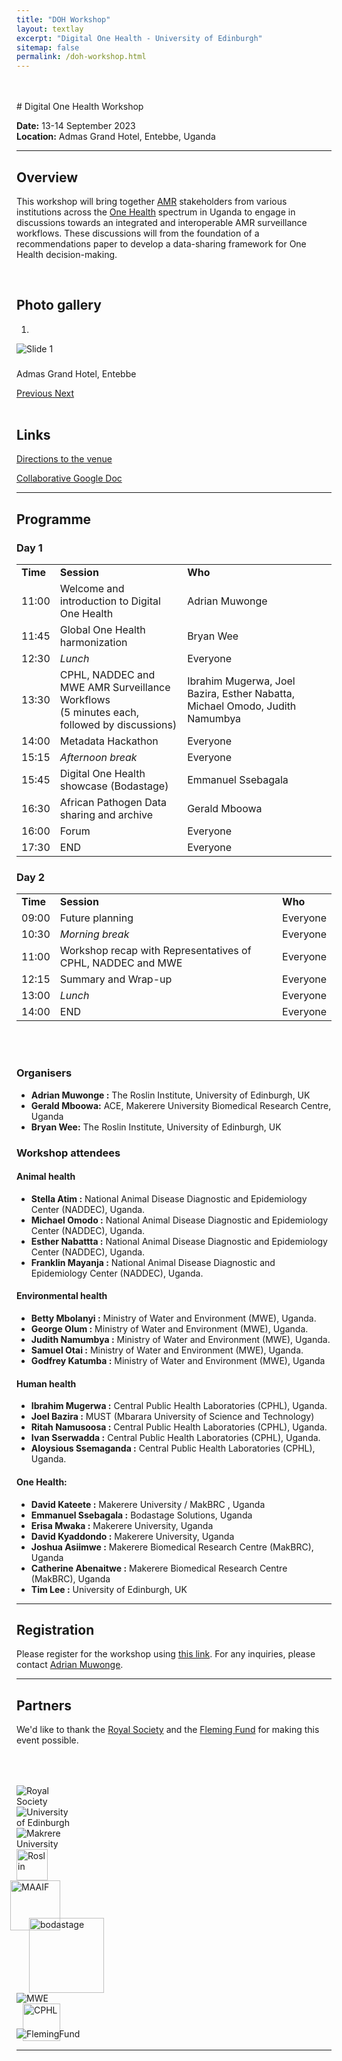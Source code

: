```yaml
---
title: "DOH Workshop"
layout: textlay
excerpt: "Digital One Health - University of Edinburgh"
sitemap: false
permalink: /doh-workshop.html
---
```



<br>
<br>
# Digital One Health Workshop

**Date:** 13-14 September 2023  
**Location:** Admas Grand Hotel, Entebbe, Uganda

---

## Overview

This workshop will bring together [AMR](https://www.who.int/news-room/fact-sheets/detail/antimicrobial-resistance) stakeholders from various institutions across the [One Health](https://www.who.int/health-topics/one-health) spectrum in Uganda to engage in discussions towards an integrated and interoperable AMR surveillance workflows. These discussions will from the foundation of a recommendations paper to develop a data-sharing framework for One Health decision-making. 

<br>

## Photo gallery

<div id="carousel" class="carousel slide col-md-8 fixed-carousel" data-ride="carousel" data-interval="4000" data-pause="hover">

<!-- Menu -->
<ol class="carousel-indicators">
    <li data-target="#carousel" data-slide-to="0" class="active"></li>
</ol>

<!-- Items -->
<div class="carousel-inner" markdown="0">
    <div class="item active">
        <img src="{{ site.url }}{{ site.baseurl }}/images/slider7001400/AdmasHotelEntebbe.jpeg" alt="Slide 1" />
        <!-- Caption -->
        <div class="carousel-caption">
            <h3></h3>
            <p>Admas Grand Hotel, Entebbe</p>
        </div>
    </div>
</div>

  <a class="left carousel-control" href="#carousel" role="button" data-slide="prev">
    <span class="glyphicon glyphicon-chevron-left" aria-hidden="true"></span>
    <span class="sr-only">Previous</span>
  </a>
  <a class="right carousel-control" href="#carousel" role="button" data-slide="next">
    <span class="glyphicon glyphicon-chevron-right" aria-hidden="true"></span>
    <span class="sr-only">Next</span>
  </a>
</div>
<div class="clearfix"></div> <!-- This will clear any floats, prevents appearing side by side  -->
<br>

## Links

[Directions to the venue](https://goo.gl/maps/8FSnLcaNmjTi1jCJA)

[Collaborative Google Doc](https://docs.google.com/document/d/1ViO6P-YCjokTZoEsuEQookFBedAwUvraO8WYfKdZamo/edit?usp=sharing)

---

## Programme

<div class="col-md-10">
<h3>Day 1</h3>
<table class="table table-striped">
    <tr> <td><b>Time</b></td>  <td><b>Session</b></td> <td><b>Who</b></td></tr>
    <tr> <td>11:00</td>  <td>Welcome and introduction to Digital One Health</td> <td>Adrian Muwonge</td></tr>
    <tr> <td>11:45</td>  <td>Global One Health harmonization</td> <td>Bryan Wee</td></tr>
    <tr> <td>12:30</td>  <td><i>Lunch</i></td> <td>Everyone</td></tr>
    <tr> <td>13:30</td>  <td>CPHL, NADDEC and MWE AMR Surveillance Workflows<br>(5 minutes each, followed by discussions)</td> <td>Ibrahim Mugerwa, Joel Bazira, Esther Nabatta, Michael Omodo, Judith Namumbya</td></tr>
    <tr> <td>14:00</td>  <td>Metadata Hackathon</td> <td>Everyone</td></tr>
    <tr> <td>15:15</td>  <td><i>Afternoon break</i></td> <td>Everyone</td></tr>
    <tr> <td>15:45</td>  <td>Digital One Health showcase (Bodastage)</td> <td>Emmanuel Ssebagala</td></tr>
    <tr> <td>16:30</td>  <td>African Pathogen Data sharing and archive</td> <td>Gerald Mboowa</td></tr>
    <tr> <td>16:00</td>  <td>Forum</td> <td>Everyone</td></tr>
    <tr> <td>17:30</td>  <td>END</td> <td>Everyone</td></tr>
</table>

<h3>Day 2</h3>
<table class="table table-striped">
    <tr> <td><b>Time</b></td>  <td><b>Session</b></td> <td><b>Who</b></td></tr>
    <tr> <td>09:00</td>  <td>Future planning</td> <td>Everyone</td></tr>
    <tr> <td>10:30</td>  <td><i>Morning break</i></td> <td>Everyone</td></tr>
    <tr> <td>11:00</td>  <td>Workshop recap with Representatives of CPHL, NADDEC and MWE</td> <td>Everyone</td></tr>
    <tr> <td>12:15</td>  <td>Summary and Wrap-up</td> <td>Everyone</td></tr>
    <tr> <td>13:00</td>  <td><i>Lunch</i></td> <td>Everyone</td></tr>
    <tr> <td>14:00</td>  <td>END</td> <td>Everyone</td></tr>
</table>
</div>
<br>
<div class="clearfix"></div> <!-- This will clear any floats, prevents appearing side by side  -->

<br>

### Organisers

* **Adrian Muwonge :** The Roslin Institute, University of Edinburgh, UK
* **Gerald Mboowa:** ACE, Makerere University Biomedical Research Centre, Uganda
* **Bryan Wee:** The Roslin Institute, University of Edinburgh, UK

### Workshop attendees

#### Animal health

* **Stella Atim :** National Animal Disease Diagnostic and Epidemiology Center (NADDEC), Uganda.
* **Michael Omodo :** National Animal Disease Diagnostic and Epidemiology Center (NADDEC), Uganda.
* **Esther Nabattta :** National Animal Disease Diagnostic and Epidemiology Center (NADDEC), Uganda.
* **Franklin Mayanja :** National Animal Disease Diagnostic and Epidemiology Center (NADDEC), Uganda.

#### Environmental health

* **Betty Mbolanyi  :** Ministry of Water and Environment (MWE), Uganda.
* **George Olum :** Ministry of Water and Environment (MWE), Uganda.
* **Judith Namumbya :** Ministry of Water and Environment (MWE), Uganda.
* **Samuel Otai :** Ministry of Water and Environment (MWE), Uganda.
* **Godfrey Katumba :** Ministry of Water and Environment (MWE), Uganda

#### Human health

* **Ibrahim Mugerwa :** Central Public Health Laboratories (CPHL), Uganda.
* **Joel Bazira :** MUST (Mbarara University of Science and Technology)
* **Ritah Namusoosa :** Central Public Health Laboratories (CPHL), Uganda.
* **Ivan Sserwadda :** Central Public Health Laboratories (CPHL), Uganda.
* **Aloysious	Ssemaganda :** Central Public Health Laboratories (CPHL), Uganda.

#### One Health:

* **David Kateete :** Makerere University / MakBRC , Uganda
* **Emmanuel Ssebagala :** Bodastage Solutions, Uganda
* **Erisa Mwaka :** Makerere University, Uganda
* **David Kyaddondo :** Makerere University, Uganda
* **Joshua Asiimwe :** Makerere Biomedical Research Centre (MakBRC), Uganda
* **Catherine Abenaitwe :** Makerere Biomedical Research Centre (MakBRC), Uganda
* **Tim Lee :** University of Edinburgh, UK

---

## Registration

Please register for the workshop using [this link](https://forms.office.com/e/bRCAEwFQ7t). For any inquiries, please contact [Adrian Muwonge](mailto:adrian.muwonge@roslin.ed.ac.uk).

---

## Partners

We'd like to thank the [Royal Society](https://royalsociety.org/) and the [Fleming Fund](https://www.flemingfund.org/) for making this event possible.


<div class="container">

<div class="row">
  <div class="col-lg-2 col-md-3 col-4"><img src="{{ site.url }}{{ site.baseurl }}/images/logopic/RoyalSoc.png" class="img-fluid" alt="Royal Society" style="margin-top: 50px; max-width: 100px">
  </div> <!-- Image 1 -->
  <div class="col-lg-2 col-md-3 col-4 py-3"><img src="{{ site.url }}{{ site.baseurl }}/images/logopic/logo-edinburgh.png" class="img-fluid" alt="University of Edinburgh" style="max-width:7em">
  </div> <!-- Image 2 -->
  <div class="col-lg-2 col-md-3 col-4 py-3"><img src="{{ site.url }}{{ site.baseurl }}/images/logopic/logo-makerere.jpg" class="img-fluid" alt="Makrere University" style="max-width:8em">
  </div> <!-- Image 3 -->
</div>

<div class="row">
  <div class="col-lg-2 col-md-3 col-4"><img src="{{ site.url }}{{ site.baseurl }}/images/logopic/roslin_logo.jpg" class="img-fluid" alt="Roslin" style="height: 50px">
  </div>
  <div class="col-lg-2 col-md-3 col-4"><img src="{{ site.url }}{{ site.baseurl }}/images/logopic/maaif2.jpeg" class="img-fluid" alt="MAAIF" style="margin-left: -10px; height: 80px">
  </div> <!-- Image 3 -->
  <div class="col-lg-2 col-md-3 col-4 my-4 px-4"><img src="{{ site.url }}{{ site.baseurl }}/images/logopic/logo-bodastage.svg" class="img-fluid" alt="bodastage" style="margin-left: 20px; margin-top: -20px; height: 120px">
  </div> <!-- Image 3 -->
</div>

<div class="row">
  <div class="col-12"><img src="{{ site.url }}{{ site.baseurl }}/images/logopic/mwe.png" class="img-fluid" alt="MWE" style="max-width: 30%">
  </div> <!-- Image 3 -->
</div>

<div class="row">
  <div class="col-12"><img src="{{ site.url }}{{ site.baseurl }}/images/logopic/cphl.png" class="img-fluid" alt="CPHL" style="margin-left: 10px; height: 60px">
  </div> <!-- Image 1 -->
</div>

<div class="row">
  <div class="col-12"><img src="{{ site.url }}{{ site.baseurl }}/images/logopic/flemingfund.jpeg" class="img-fluid" alt="FlemingFund" style="margin-top: -20px; max-width: 30%">
  </div> <!-- Image 3 -->
</div>

</div>


---
